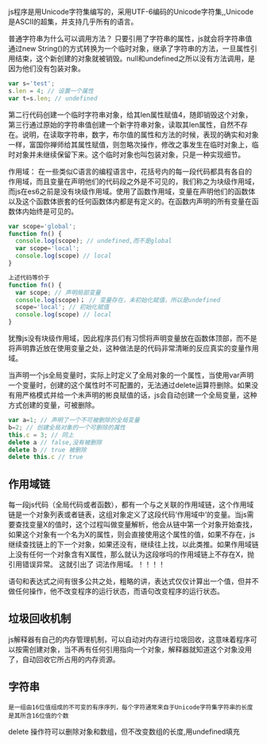 js程序是用Unicode字符集编写的，采用UTF-6编码的Unicode字符集,,Unicode是ASCII的超集，并支持几乎所有的语言。

普通字符串为什么可以调用方法？
只要引用了字符串的属性，js就会将字符串值通过new String()的方式转换为一个临时对象，继承了字符串的方法，一旦属性引用结束，这个新创建的对象就被销毁。null和undefined之所以没有方法调用，是因为他们没有包装对象。
```js
var s='test';
s.len = 4; // 设置一个属性
var t=s.len; // undefined

```

第二行代码创建一个临时字符串对象，给其len属性赋值4，随即销毁这个对象，第三行通过原始的字符串值创建一个新字符串对象，读取其len属性，自然不存在。说明，在读取字符串，数字，布尔值的属性和方法的时候，表现的确实和对象一样，富国你禅师给其属性赋值，则忽略次操作，修改之事发生在临时对象上，临时对象并未继续保留下来。这个临时对象也叫包装对象，只是一种实现细节。


作用域：
  在一些类似C语言的编程语言中，花括号内的每一段代码都具有各自的作用域，而且变量在声明他们的代码段之外是不可见的，我们称之为块级作用域，而js在es6之前是没有块级作用域。使用了函数作用域，变量在声明他们的函数体以及这个函数体嵌套的任何函数体内都是有定义的。在函数内声明的所有变量在函数体内始终是可见的。
  ```js
  var scope='global';
  function fn() {
    console.log(scope); // undefined,而不是global
    var scope='local';
    console.log(scope) // local
  }

  上述代码等价于
  function fn() {
    var scope; // 声明局部变量
    console.log(scope)； // 变量存在，未初始化赋值，所以是undefined
    scope='local'; // 初始化赋值
    console.log(scope) // local
  }
  ```
  犹豫js没有块级作用域，因此程序员们有习惯将声明变量放在函数体顶部，而不是将声明靠近放在使用变量之处，这种做法是的代码非常清晰的反应真实的变量作用域。

  当声明一个js全局变量时，实际上时定义了全局对象的一个属性，当使用var声明一个变量时，创建的这个属性时不可配置的，无法通过delete运算符删除。如果没有用严格模式并给一个未声明的彬良赋值的话，js会自动创建一个全局变量，这种方式创建的变量，可被删除。

  ```js
  var a=1; // 声明了一个不可被删除的全局变量
  b=2; // 创建全局对象的一个可删除的属性
  this.c = 3; // 同上
  delete a // false,没有被删除
  delete b // true 被删除
  delete this.c // true
```

## 作用域链
  每一段js代码（全局代码或者函数），都有一个与之关联的作用域链，这个作用域链是一个对象列表或者链表，这组对象定义了这段代码‘作用域中’的变量。当js需要查找变量X的值时，这个过程叫做变量解析，他会从链中第一个对象开始查找，如果这个对象有一个名为X的属性，则会直接使用这个属性的值，如果不存在，js继续查找链上的下一个对象，如果还没有，继续往上找，以此类推。如果作用域链上没有任何一个对象含有X属性，那么就认为这段嗲吗的作用域链上不存在X，抛引用错误异常。
  这就引出了
  词法作用域。！！！！

语句和表达式之间有很多公共之处，粗略的讲，表达式仅仅计算出一个值，但并不做任何操作，他不改变程序的运行状态，而语句改变程序的运行状态。


## 垃圾回收机制
  js解释器有自己的内存管理机制，可以自动对内存进行垃圾回收，这意味着程序可以按需创建对象，当不再有任何引用指向一个对象，解释器就知道这个对象没用了，自动回收它所占用的内存资源。


  ## 字符串
    是一组由16位值组成的不可变的有序序列，每个字符通常来自于Unicode字符集字符串的长度是其所含16位值的个数

  delete 操作符可以删除对象和数组，但不改变数组的长度,用undefined填充